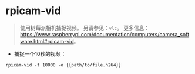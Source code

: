 # rpicam-vid

> 使用树莓派相机捕捉视频。
> 另请参见：`vlc`。
> 更多信息：<https://www.raspberrypi.com/documentation/computers/camera_software.html#rpicam-vid>。

- 捕捉一个10秒的视频：

`rpicam-vid -t 10000 -o {{path/to/file.h264}}`